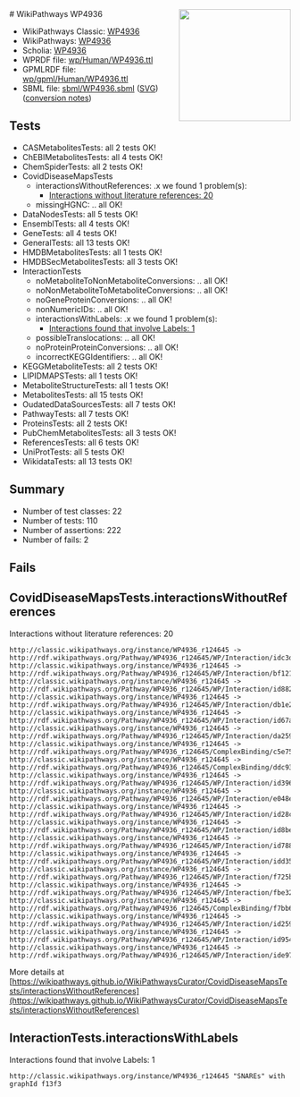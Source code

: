 <img style="float: right; width: 200px" src="../logo.png" />
# WikiPathways WP4936

* WikiPathways Classic: [WP4936](https://classic.wikipathways.org/instance/WP4936)
* WikiPathways: [WP4936](https://identifiers.org/wikipathways:WP4936)
* Scholia: [WP4936](https://scholia.toolforge.org/wikipathways/WP4936)
* WPRDF file: [wp/Human/WP4936.ttl](../wp/Human/WP4936.ttl)
* GPMLRDF file: [wp/gpml/Human/WP4936.ttl](../wp/gpml/Human/WP4936.ttl)
* SBML file: [sbml/WP4936.sbml](../sbml/WP4936.sbml) ([SVG](../sbml/WP4936.svg)) ([conversion notes](../sbml/WP4936.txt))

## Tests
* CASMetabolitesTests: all 2 tests OK!
* ChEBIMetabolitesTests: all 4 tests OK!
* ChemSpiderTests: all 2 tests OK!
* CovidDiseaseMapsTests
    * interactionsWithoutReferences: .x we found 1 problem(s):
        * [Interactions without literature references: 20](#9701cd00)
    * missingHGNC: .. all OK!
* DataNodesTests: all 5 tests OK!
* EnsemblTests: all 4 tests OK!
* GeneTests: all 4 tests OK!
* GeneralTests: all 13 tests OK!
* HMDBMetabolitesTests: all 1 tests OK!
* HMDBSecMetabolitesTests: all 3 tests OK!
* InteractionTests
    * noMetaboliteToNonMetaboliteConversions: .. all OK!
    * noNonMetaboliteToMetaboliteConversions: .. all OK!
    * noGeneProteinConversions: .. all OK!
    * nonNumericIDs: .. all OK!
    * interactionsWithLabels: .x we found 1 problem(s):
        * [Interactions found that involve Labels: 1](#630d2678)
    * possibleTranslocations: .. all OK!
    * noProteinProteinConversions: .. all OK!
    * incorrectKEGGIdentifiers: .. all OK!
* KEGGMetaboliteTests: all 2 tests OK!
* LIPIDMAPSTests: all 1 tests OK!
* MetaboliteStructureTests: all 1 tests OK!
* MetabolitesTests: all 15 tests OK!
* OudatedDataSourcesTests: all 7 tests OK!
* PathwayTests: all 7 tests OK!
* ProteinsTests: all 2 tests OK!
* PubChemMetabolitesTests: all 3 tests OK!
* ReferencesTests: all 6 tests OK!
* UniProtTests: all 5 tests OK!
* WikidataTests: all 13 tests OK!


## Summary

* Number of test classes: 22
* Number of tests: 110
* Number of assertions: 222
* Number of fails: 2

## Fails

<a name="9701cd00" />

## CovidDiseaseMapsTests.interactionsWithoutReferences

Interactions without literature references: 20
```
http://classic.wikipathways.org/instance/WP4936_r124645 -> http://rdf.wikipathways.org/Pathway/WP4936_r124645/WP/Interaction/idc3daa4b8
http://classic.wikipathways.org/instance/WP4936_r124645 -> http://rdf.wikipathways.org/Pathway/WP4936_r124645/WP/Interaction/bf121
http://classic.wikipathways.org/instance/WP4936_r124645 -> http://rdf.wikipathways.org/Pathway/WP4936_r124645/WP/Interaction/id8825c1d0
http://classic.wikipathways.org/instance/WP4936_r124645 -> http://rdf.wikipathways.org/Pathway/WP4936_r124645/WP/Interaction/db1e2
http://classic.wikipathways.org/instance/WP4936_r124645 -> http://rdf.wikipathways.org/Pathway/WP4936_r124645/WP/Interaction/id67a2f315
http://classic.wikipathways.org/instance/WP4936_r124645 -> http://rdf.wikipathways.org/Pathway/WP4936_r124645/WP/Interaction/da259
http://classic.wikipathways.org/instance/WP4936_r124645 -> http://rdf.wikipathways.org/Pathway/WP4936_r124645/ComplexBinding/c5e75
http://classic.wikipathways.org/instance/WP4936_r124645 -> http://rdf.wikipathways.org/Pathway/WP4936_r124645/ComplexBinding/ddc93
http://classic.wikipathways.org/instance/WP4936_r124645 -> http://rdf.wikipathways.org/Pathway/WP4936_r124645/WP/Interaction/id396f48b2
http://classic.wikipathways.org/instance/WP4936_r124645 -> http://rdf.wikipathways.org/Pathway/WP4936_r124645/WP/Interaction/e048e
http://classic.wikipathways.org/instance/WP4936_r124645 -> http://rdf.wikipathways.org/Pathway/WP4936_r124645/WP/Interaction/id28c533ea
http://classic.wikipathways.org/instance/WP4936_r124645 -> http://rdf.wikipathways.org/Pathway/WP4936_r124645/WP/Interaction/id8be830b7
http://classic.wikipathways.org/instance/WP4936_r124645 -> http://rdf.wikipathways.org/Pathway/WP4936_r124645/WP/Interaction/id788d6f1c
http://classic.wikipathways.org/instance/WP4936_r124645 -> http://rdf.wikipathways.org/Pathway/WP4936_r124645/WP/Interaction/idd35c42c0
http://classic.wikipathways.org/instance/WP4936_r124645 -> http://rdf.wikipathways.org/Pathway/WP4936_r124645/WP/Interaction/f725b
http://classic.wikipathways.org/instance/WP4936_r124645 -> http://rdf.wikipathways.org/Pathway/WP4936_r124645/WP/Interaction/fbe32
http://classic.wikipathways.org/instance/WP4936_r124645 -> http://rdf.wikipathways.org/Pathway/WP4936_r124645/ComplexBinding/f7bb6
http://classic.wikipathways.org/instance/WP4936_r124645 -> http://rdf.wikipathways.org/Pathway/WP4936_r124645/WP/Interaction/id259f64e
http://classic.wikipathways.org/instance/WP4936_r124645 -> http://rdf.wikipathways.org/Pathway/WP4936_r124645/WP/Interaction/id9545f48f
http://classic.wikipathways.org/instance/WP4936_r124645 -> http://rdf.wikipathways.org/Pathway/WP4936_r124645/WP/Interaction/ide9784478
```

More details at [https://wikipathways.github.io/WikiPathwaysCurator/CovidDiseaseMapsTests/interactionsWithoutReferences](https://wikipathways.github.io/WikiPathwaysCurator/CovidDiseaseMapsTests/interactionsWithoutReferences)

<a name="630d2678" />

## InteractionTests.interactionsWithLabels

Interactions found that involve Labels: 1
```
http://classic.wikipathways.org/instance/WP4936_r124645 "SNAREs" with graphId f13f3
```

